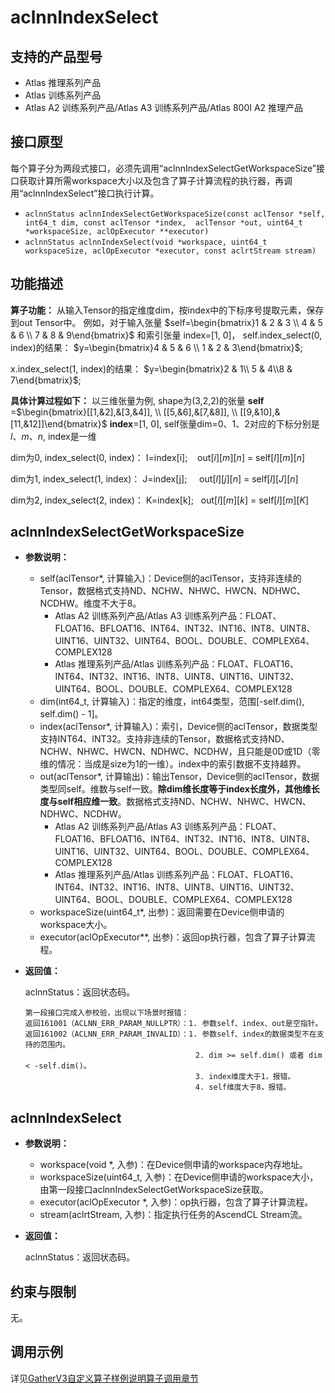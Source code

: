 # aclnnIndexSelect

## 支持的产品型号
- Atlas 推理系列产品
- Atlas 训练系列产品
- Atlas A2 训练系列产品/Atlas A3 训练系列产品/Atlas 800I A2 推理产品

## 接口原型

每个算子分为两段式接口，必须先调用“aclnnIndexSelectGetWorkspaceSize”接口获取计算所需workspace大小以及包含了算子计算流程的执行器，再调用“aclnnIndexSelect”接口执行计算。

- `aclnnStatus aclnnIndexSelectGetWorkspaceSize(const aclTensor *self, int64_t dim, const aclTensor *index,  aclTensor *out, uint64_t *workspaceSize, aclOpExecutor **executor)`
- `aclnnStatus aclnnIndexSelect(void *workspace, uint64_t workspaceSize, aclOpExecutor *executor, const aclrtStream stream)`

## 功能描述

**算子功能：**
从输入Tensor的指定维度dim，按index中的下标序号提取元素，保存到out Tensor中。
例如，对于输入张量 $self=\begin{bmatrix}1 & 2 & 3 \\ 4 & 5 & 6 \\ 7 & 8 & 9\end{bmatrix}$ 和索引张量 index=[1, 0]，
self.index_select(0, index)的结果： $y=\begin{bmatrix}4 & 5 & 6 \\ 1 & 2 & 3\end{bmatrix}$;

x.index_select(1, index)的结果： $y=\begin{bmatrix}2 & 1\\ 5 & 4\\8 & 7\end{bmatrix}$;

**具体计算过程如下：**
以三维张量为例, shape为(3,2,2)的张量 **self** =$\begin{bmatrix}[[1,&2],&[3,&4]], \\ [[5,&6],&[7,&8]], \\ [[9,&10],&[11,&12]]\end{bmatrix}$   **index**=[1, 0], self张量dim=0、1、2对应的下标分别是$l、m、n$,  index是一维

dim为0, index_select(0, index)：   I=index[i];  &nbsp;&nbsp;   out$[i][m][n]$ = self$[I][m][n]$

dim为1, index_select(1, index)：   J=index[j];  &nbsp;&nbsp;&nbsp;    out$[l][j][n]$ = self$[l][J][n]$

dim为2, index_select(2, index)：   K=index[k]; &nbsp;  out$[l][m][k]$ = self$[l][m][K]$

## aclnnIndexSelectGetWorkspaceSize

- **参数说明：**

  - self(aclTensor*, 计算输入)：Device侧的aclTensor，支持非连续的Tensor，数据格式支持ND、NCHW、NHWC、HWCN、NDHWC、NCDHW。维度不大于8。
     * Atlas A2 训练系列产品/Atlas A3 训练系列产品：FLOAT、FLOAT16、BFLOAT16、INT64、INT32、INT16、INT8、UINT8、UINT16、UINT32、UINT64、BOOL、DOUBLE、COMPLEX64、COMPLEX128
     * Atlas 推理系列产品/Atlas 训练系列产品：FLOAT、FLOAT16、INT64、INT32、INT16、INT8、UINT8、UINT16、UINT32、UINT64、BOOL、DOUBLE、COMPLEX64、COMPLEX128
  - dim(int64_t, 计算输入)：指定的维度，int64类型，范围[-self.dim(), self.dim() - 1]。
  - index(aclTensor*, 计算输入)：索引，Device侧的aclTensor，数据类型支持INT64、INT32。支持非连续的Tensor，数据格式支持ND、NCHW、NHWC、HWCN、NDHWC、NCDHW，且只能是0D或1D（零维的情况：当成是size为1的一维）。index中的索引数据不支持越界。
  - out(aclTensor*, 计算输出)：输出Tensor，Device侧的aclTensor，数据类型同self。维数与self一致。**除dim维长度等于index长度外，其他维长度与self相应维一致**。数据格式支持ND、NCHW、NHWC、HWCN、NDHWC、NCDHW。
     * Atlas A2 训练系列产品/Atlas A3 训练系列产品：FLOAT、FLOAT16、BFLOAT16、INT64、INT32、INT16、INT8、UINT8、UINT16、UINT32、UINT64、BOOL、DOUBLE、COMPLEX64、COMPLEX128
     * Atlas 推理系列产品/Atlas 训练系列产品：FLOAT、FLOAT16、INT64、INT32、INT16、INT8、UINT8、UINT16、UINT32、UINT64、BOOL、DOUBLE、COMPLEX64、COMPLEX128
  - workspaceSize(uint64_t*, 出参)：返回需要在Device侧申请的workspace大小。
  - executor(aclOpExecutor**, 出参)：返回op执行器，包含了算子计算流程。

- **返回值：**

  aclnnStatus：返回状态码。

  ```
  第一段接口完成入参校验，出现以下场景时报错：
  返回161001（ACLNN_ERR_PARAM_NULLPTR）：1. 参数self、index、out是空指针。
  返回161002（ACLNN_ERR_PARAM_INVALID）：1. 参数self、index的数据类型不在支持的范围内。
                                        2. dim >= self.dim() 或者 dim < -self.dim()。
                                        3. index维度大于1，报错。
                                        4. self维度大于8，报错。
  ```

## aclnnIndexSelect

- **参数说明：**

  - workspace(void \*, 入参)：在Device侧申请的workspace内存地址。
  - workspaceSize(uint64_t, 入参)：在Device侧申请的workspace大小，由第一段接口aclnnIndexSelectGetWorkspaceSize获取。
  - executor(aclOpExecutor \*, 入参)：op执行器，包含了算子计算流程。
  - stream(aclrtStream, 入参)：指定执行任务的AscendCL Stream流。

- **返回值：**

  aclnnStatus：返回状态码。

## 约束与限制

无。

## 调用示例

详见[GatherV3自定义算子样例说明算子调用章节](../README.md#算子调用)